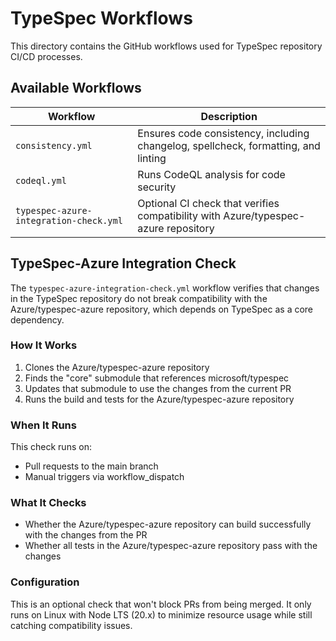 # TypeSpec Workflows

This directory contains the GitHub workflows used for TypeSpec repository CI/CD processes.

## Available Workflows

| Workflow | Description |
|----------|-------------|
| `consistency.yml` | Ensures code consistency, including changelog, spellcheck, formatting, and linting |
| `codeql.yml` | Runs CodeQL analysis for code security |
| `typespec-azure-integration-check.yml` | Optional CI check that verifies compatibility with Azure/typespec-azure repository |

## TypeSpec-Azure Integration Check

The `typespec-azure-integration-check.yml` workflow verifies that changes in the TypeSpec repository do not break compatibility with the Azure/typespec-azure repository, which depends on TypeSpec as a core dependency.

### How It Works

1. Clones the Azure/typespec-azure repository
2. Finds the "core" submodule that references microsoft/typespec
3. Updates that submodule to use the changes from the current PR
4. Runs the build and tests for the Azure/typespec-azure repository

### When It Runs

This check runs on:
- Pull requests to the main branch
- Manual triggers via workflow_dispatch

### What It Checks

- Whether the Azure/typespec-azure repository can build successfully with the changes from the PR
- Whether all tests in the Azure/typespec-azure repository pass with the changes

### Configuration

This is an optional check that won't block PRs from being merged. It only runs on Linux with Node LTS (20.x) to minimize resource usage while still catching compatibility issues.